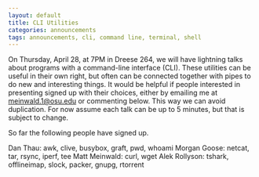 ```yaml
---
layout: default
title: CLI Utilities
categories: announcements
tags: announcements, cli, command line, terminal, shell
---
```

On Thursday, April 28, at 7PM in Dreese 264, we will have lightning talks about programs with a command-line interface (CLI). These utilities can be useful in their own right, but often can be connected together with pipes to do new and interesting things. It would be helpful if people interested in presenting signed up with their choices, either by emailing me at meinwald.1@osu.edu or commenting below. This way we can avoid duplication. For now assume each talk can be up to 5 minutes, but that is subject to change.

So far the following people have signed up.

Dan Thau: awk, clive, busybox, graft, pwd, whoami
Morgan Goose: netcat, tar, rsync, iperf, tee
Matt Meinwald: curl, wget
Alek Rollyson: tshark, offlineimap, slock, packer, gnupg, rtorrent
